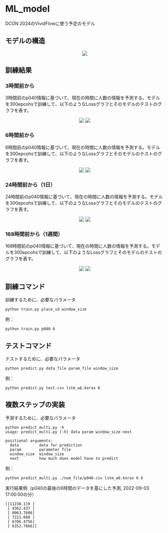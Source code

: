 # ML_model
DCON 2024のVividFlowに使う予定のモデル

## モデルの構造
<p align='center'>
  <img src='./img_file/model/model.png'>
</p>

## 訓練結果
### 3時間前から
3時間前のp040情報に基づいて、現在の時間に人数の情報を予測する。モデルを300epcohsで訓練して、以下のようなLossグラフとそのモデルのテストのグラフを表す。
<p align='center'>
  <img src='./img_file/train/p040_3.png'>
  <img src='./img_file/error/p040_3.png'>
</p>

### 6時間前から
6時間前のp040情報に基づいて、現在の時間に人数の情報を予測する。モデルを300epcohsで訓練して、以下のようなLossグラフとそのモデルのテストのグラフを表す。
<p align='center'>
  <img src='./img_file/train/p040_6.png'>
  <img src='./img_file/error/p040_6.png'>
</p>

### 24時間前から（1日）
24時間前のp040情報に基づいて、現在の時間に人数の情報を予測する。モデルを300epcohsで訓練して、以下のようなLossグラフとそのモデルのテストのグラフを表す。
<p align='center'>
  <img src='./img_file/train/p040_24.png'>
  <img src='./img_file/error/p040_24.png'>
</p>

### 168時間前から（1週間）
168時間前のp040情報に基づいて、現在の時間に人数の情報を予測する。モデルを300epcohsで訓練して、以下のようなLossグラフとそのモデルのテストのグラフを表す。
<p align='center'>
  <img src='./img_file/train/p040_168.png'>
  <img src='./img_file/error/p040_168.png'>
</p>

## 訓練コマンド
訓練するために、必要なパラメータ

```shell
python train.py place_id window_size
```
例：
```shell
python train.py p040 6
```

## テストコマンド
テストするために、必要なパラメータ
```shell
python predict.py data_file param_file window_size
```
例：
```shell
python predict.py test.csv lstm_w6.keras 6
```

## 複数ステップの実装
予測するために、必要なパラメータ
```shell
python predict_multi.py -h                        
usage: predict_multi.py [-h] data param window_size next

positional arguments:
  data         data for prediction
  param        parameter file
  window_size  window_size
  next         how much does model have to predict
```

例：
```shell
python predict_multi.py ./num_file/p040.csv lstm_w6.keras 6 6
```

実行結果例（p040の最後の6時間のデータを基にした予測, 2022-09-03 17:00:00の分）
```shell
[[11238.119 ]
 [ 9362.437 ]
 [ 8063.7686]
 [ 7221.668 ]
 [ 6706.4756]
 [ 6352.7666]]
```
